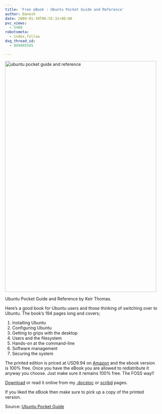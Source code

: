 ```yaml
---
title: 'Free eBook : Ubuntu Pocket Guide and Reference'
author: Danesh
date: 2009-01-30T06:55:31+00:00
pvc_views:
  - 5488
robotsmeta:
  - index,follow
dsq_thread_id:
  - 899895505

---
```

<img loading="lazy" class="alignnone size-medium wp-image-1214" title="ubuntu pocket guide and reference" src="/wp-content/uploads/2009/01/ubuntu-pocket-guide-and-reference-500x763.png" alt="ubuntu pocket guide and reference" width="500" height="763" srcset="/wp-content/uploads/2009/01/ubuntu-pocket-guide-and-reference-500x763.png 500w, /wp-content/uploads/2009/01/ubuntu-pocket-guide-and-reference.png 614w" sizes="(max-width: 500px) 100vw, 500px" />

Ubuntu Pocket Guide and Reference by Keir Thomas.

Here&#8217;s a good book for Ubuntu users and those thinking of switching over to Ubuntu. The book&#8217;s 194 pages long and covers;

  1. Installing Ubuntu
  2. Configuring Ubuntu
  3. Getting to grips with the desktop
  4. Users and the filesystem
  5. Hands-on at the command-line
  6. Software management
  7. Securing the system

The printed edition is priced at USD9.94 on [Amazon][1] and the ebook version is 100% free. Once you have the eBook you are allowed to redistribute it anyway you choose. Just make sure it remains 100% free. The FOSS way!!

[Download][2] or read it online from my [.docstoc][3] or [scribd][4] pages.

If you liked the eBook then make sure to pick up a copy of the printed version.

Source: [Ubuntu Pocket Guide][2]

 [1]: http://www.amazon.com/gp/product/1440478295?ie=UTF8&tag=beginningubun-20&link_code=as3&camp=211189&creative=373489&creativeASIN=1440478295
 [2]: http://www.ubuntupocketguide.com/download.html
 [3]: http://www.docstoc.com/docs/3919713/Ubuntu-Pocket-Guide-and-Reference
 [4]: http://www.scribd.com/doc/11510796/ubuntupocketguidev11